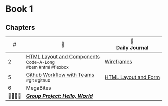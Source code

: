 # Book 1

## Chapters

| # | 🚙 | 📔 <br/> Daily Journal |
|--|--|---|
| 2 | [HTML Layout and Components](./chapters/HTML_LAYOUT_COMPONENTS.md) <br/> <small>Code-A-Long</small> <br/><sub style="font-size:0.85rem;">#bem #html #flexbox</sub> | [Wireframes](./chapters/DAILY_JOURNAL_WIREFRAME.md) |
| 5 | [Github Workflow with Teams](./chapters/GIT_WORKFLOW.md) <br/> <sub style="font-size:0.85rem;">#git #github</sub> | [HTML Layout and Form](./chapters/DAILY_JOURNAL_STATIC_LAYOUT.md) |
| 6 | MegaBites | | 
| 👨‍👨‍👦‍👦 | [**_Group Project: Hello, World_**](https://github.com/nashville-software-school/hello-world) |  |